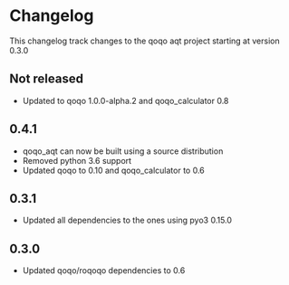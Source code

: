 # Changelog

This changelog track changes to the qoqo aqt project starting at version 0.3.0

## Not released

* Updated to qoqo 1.0.0-alpha.2 and qoqo_calculator 0.8

## 0.4.1

* qoqo_aqt can now be built using a source distribution
* Removed python 3.6 support
* Updated qoqo to 0.10 and qoqo_calculator to 0.6

## 0.3.1

* Updated all dependencies to the ones using pyo3 0.15.0

## 0.3.0

* Updated qoqo/roqoqo dependencies to 0.6
